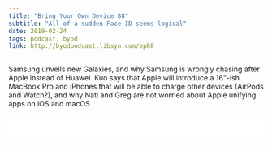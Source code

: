 ```yaml
---
title: "Bring Your Own Device 88"
subtitle: "All of a sudden Face ID seems logical"
date: 2019-02-24
tags: podcast, byod
link: http://byodpodcast.libsyn.com/ep88
---
```

Samsung unveils new Galaxies, and why Samsung is wrongly chasing after Apple instead of Huawei. Kuo says that Apple will introduce a 16"-ish MacBook Pro and iPhones that will be able to charge other devices (AirPods and Watch?), and why Nati and Greg are not worried about Apple unifying apps on iOS and macOS

<iframe style="border: none" src="//html5-player.libsyn.com/embed/episode/id/8760554/height/100/theme/standard-mini/thumbnail/yes/direction/backward/" height="50" width="100%" scrolling="no"  allowfullscreen webkitallowfullscreen mozallowfullscreen oallowfullscreen msallowfullscreen></iframe>
